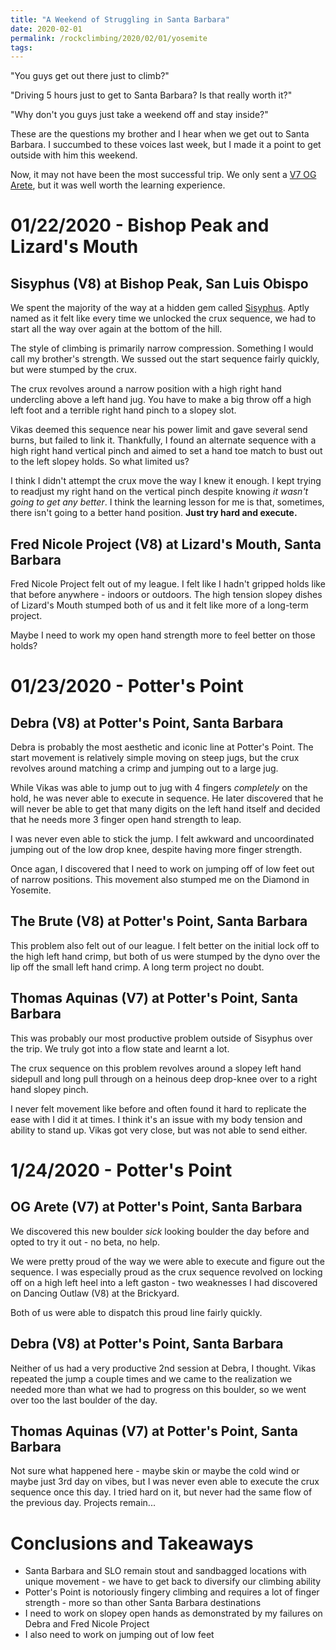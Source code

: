 ```yaml
---
title: "A Weekend of Struggling in Santa Barbara"
date: 2020-02-01
permalink: /rockclimbing/2020/02/01/yosemite
tags:
--- 
```


"You guys get out there just to climb?"

"Driving 5 hours just to get to Santa Barbara? Is that really worth it?"

"Why don't you guys just take a weekend off and stay inside?"

These are the questions my brother and I hear when we get out to Santa Barbara. I succumbed to these voices last week, but I made it a point to get outside with him this weekend.

Now, it may not have been the most successful trip. We only sent a [V7 OG Arete](), but it was well worth the learning experience.

# 01/22/2020 - Bishop Peak and Lizard's Mouth

## Sisyphus (V8) at Bishop Peak, San Luis Obispo

We spent the majority of the way at a hidden gem called [Sisyphus](). Aptly named as it felt like every time we unlocked the crux sequence, we had to start all the way over again at the bottom of the hill.

The style of climbing is primarily narrow compression. Something I would call my brother's strength. We sussed out the start sequence fairly quickly, but were stumped by the crux.

The crux revolves around a narrow position with a high right hand undercling above a left hand jug. You have to make a big throw off a high left foot and a terrible right hand pinch to a slopey slot.

Vikas deemed this sequence near his power limit and gave several send burns, but failed to link it. Thankfully, I found an alternate sequence with a high right hand vertical pinch and aimed to set a hand toe match to bust out to the left slopey holds. So what limited us?

I think I didn't attempt the crux move the way I knew it enough. I kept trying to readjust my right hand on the vertical pinch despite knowing *it wasn't going to get any better*. I think the learning lesson for me is that, sometimes, there isn't going to a better hand position. **Just try hard and execute.**

## Fred Nicole Project (V8) at Lizard's Mouth, Santa Barbara

Fred Nicole Project felt out of my league. I felt like I hadn't gripped holds like that before anywhere - indoors or outdoors. The high tension slopey dishes of Lizard's Mouth stumped both of us and it felt like more of a long-term project. 

Maybe I need to work my open hand strength more to feel better on those holds?

# 01/23/2020 - Potter's Point

## Debra (V8) at Potter's Point, Santa Barbara

Debra is probably the most aesthetic and iconic line at Potter's Point. The start movement is relatively simple moving on steep jugs, but the crux revolves around matching a crimp and jumping out to a large jug.

While Vikas was able to jump out to jug with 4 fingers *completely* on the hold, he was never able to execute in sequence. He later discovered that he will never be able to get that many digits on the left hand itself and decided that he needs more 3 finger open hand strength to leap.

I was never even able to stick the jump. I felt awkward and uncoordinated jumping out of the low drop knee, despite having more finger strength.

Once agan, I discovered that I need to work on jumping off of low feet out of narrow positions. This movement also stumped me on the Diamond in Yosemite.

## The Brute (V8) at Potter's Point, Santa Barbara

This problem also felt out of our league. I felt better on the initial lock off to the high left hand crimp, but both of us were stumped by the dyno over the lip off the small left hand crimp. A long term project no doubt.

## Thomas Aquinas (V7) at Potter's Point, Santa Barbara

This was probably our most productive problem outside of Sisyphus over the trip. We truly got into a flow state and learnt a lot.

The crux sequence on this problem revolves around a slopey left hand sidepull and long pull through on a heinous deep drop-knee over to a right hand slopey pinch.

I never felt movement like before and often found it hard to replicate the ease with I did it at times. I think it's an issue with my body tension and ability to stand up. Vikas got very close, but was not able to send either.

# 1/24/2020 - Potter's Point

## OG Arete (V7) at Potter's Point, Santa Barbara

We discovered this new boulder *sick* looking boulder the day before and opted to try it out - no beta, no help.

We were pretty proud of the way we were able to execute and figure out the sequence. I was especially proud as the crux sequence revolved on locking off on a high left heel into a left gaston - two weaknesses I had discovered on Dancing Outlaw (V8) at the Brickyard. 

Both of us were able to dispatch this proud line fairly quickly.

## Debra (V8) at Potter's Point, Santa Barbara

Neither of us had a very productive 2nd session at Debra, I thought. Vikas repeated the jump a couple times and we came to the realization we needed more than what we had to progress on this boulder, so we went over too the last boulder of the day.

## Thomas Aquinas (V7) at Potter's Point, Santa Barbara

Not sure what happened here - maybe skin or maybe the cold wind or maybe just 3rd day on vibes, but I was never even able to execute the crux sequence once this day. I tried hard on it, but never had the same flow of the previous day. Projects remain...

# Conclusions and Takeaways
- Santa Barbara and SLO remain stout and sandbagged locations with unique movement - we have to get back to diversify our climbing ability
- Potter's Point is notoriously fingery climbing and requires a lot of finger strength - more so than other Santa Barbara destinations
- I need to work on slopey open hands as demonstrated by my failures on Debra and Fred Nicole Project
- I also need to work on jumping out of low feet
